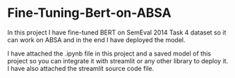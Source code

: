 # Fine-Tuning-Bert-on-ABSA
In this project I have fine-tuned BERT on SemEval 2014 Task 4 dataset so it can work on ABSA and in the end I have deployed the model.

I have attached the .ipynb file in this project and a saved model of this project so you can integrate it with streamlit or any other library to deploy it. I have also attached the streamlit source code file.
